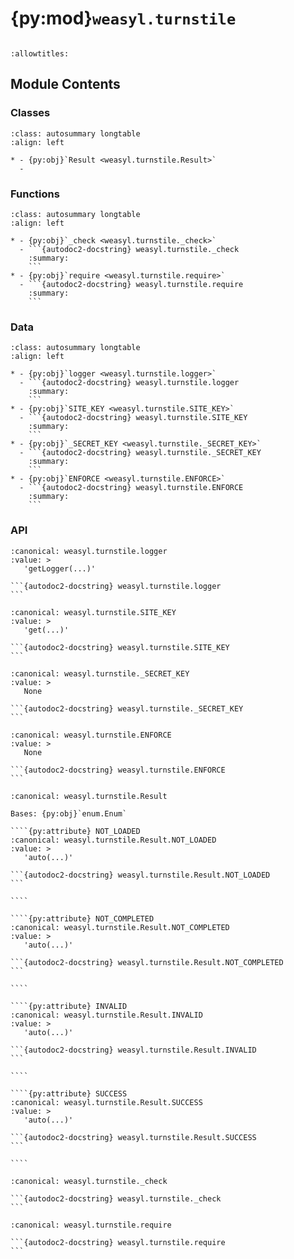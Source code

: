 # {py:mod}`weasyl.turnstile`

```{py:module} weasyl.turnstile
```

```{autodoc2-docstring} weasyl.turnstile
:allowtitles:
```

## Module Contents

### Classes

````{list-table}
:class: autosummary longtable
:align: left

* - {py:obj}`Result <weasyl.turnstile.Result>`
  -
````

### Functions

````{list-table}
:class: autosummary longtable
:align: left

* - {py:obj}`_check <weasyl.turnstile._check>`
  - ```{autodoc2-docstring} weasyl.turnstile._check
    :summary:
    ```
* - {py:obj}`require <weasyl.turnstile.require>`
  - ```{autodoc2-docstring} weasyl.turnstile.require
    :summary:
    ```
````

### Data

````{list-table}
:class: autosummary longtable
:align: left

* - {py:obj}`logger <weasyl.turnstile.logger>`
  - ```{autodoc2-docstring} weasyl.turnstile.logger
    :summary:
    ```
* - {py:obj}`SITE_KEY <weasyl.turnstile.SITE_KEY>`
  - ```{autodoc2-docstring} weasyl.turnstile.SITE_KEY
    :summary:
    ```
* - {py:obj}`_SECRET_KEY <weasyl.turnstile._SECRET_KEY>`
  - ```{autodoc2-docstring} weasyl.turnstile._SECRET_KEY
    :summary:
    ```
* - {py:obj}`ENFORCE <weasyl.turnstile.ENFORCE>`
  - ```{autodoc2-docstring} weasyl.turnstile.ENFORCE
    :summary:
    ```
````

### API

````{py:data} logger
:canonical: weasyl.turnstile.logger
:value: >
   'getLogger(...)'

```{autodoc2-docstring} weasyl.turnstile.logger
```

````

````{py:data} SITE_KEY
:canonical: weasyl.turnstile.SITE_KEY
:value: >
   'get(...)'

```{autodoc2-docstring} weasyl.turnstile.SITE_KEY
```

````

````{py:data} _SECRET_KEY
:canonical: weasyl.turnstile._SECRET_KEY
:value: >
   None

```{autodoc2-docstring} weasyl.turnstile._SECRET_KEY
```

````

````{py:data} ENFORCE
:canonical: weasyl.turnstile.ENFORCE
:value: >
   None

```{autodoc2-docstring} weasyl.turnstile.ENFORCE
```

````

`````{py:class} Result(*args, **kwds)
:canonical: weasyl.turnstile.Result

Bases: {py:obj}`enum.Enum`

````{py:attribute} NOT_LOADED
:canonical: weasyl.turnstile.Result.NOT_LOADED
:value: >
   'auto(...)'

```{autodoc2-docstring} weasyl.turnstile.Result.NOT_LOADED
```

````

````{py:attribute} NOT_COMPLETED
:canonical: weasyl.turnstile.Result.NOT_COMPLETED
:value: >
   'auto(...)'

```{autodoc2-docstring} weasyl.turnstile.Result.NOT_COMPLETED
```

````

````{py:attribute} INVALID
:canonical: weasyl.turnstile.Result.INVALID
:value: >
   'auto(...)'

```{autodoc2-docstring} weasyl.turnstile.Result.INVALID
```

````

````{py:attribute} SUCCESS
:canonical: weasyl.turnstile.Result.SUCCESS
:value: >
   'auto(...)'

```{autodoc2-docstring} weasyl.turnstile.Result.SUCCESS
```

````

`````

````{py:function} _check(request) -> weasyl.turnstile.Result
:canonical: weasyl.turnstile._check

```{autodoc2-docstring} weasyl.turnstile._check
```
````

````{py:function} require(request) -> None
:canonical: weasyl.turnstile.require

```{autodoc2-docstring} weasyl.turnstile.require
```
````
